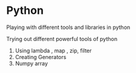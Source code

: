 # Python
Playing with different tools and libraries in python

Trying out different powerful tools of python

1. Using lambda , map , zip, filter
2. Creating Generators
3. Numpy array
